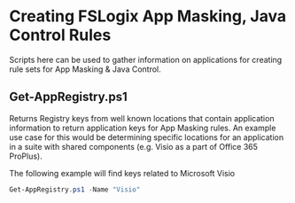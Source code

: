 # Creating FSLogix App Masking, Java Control Rules

Scripts here can be used to gather information on applications for creating rule sets for App Masking & Java Control.

## Get-AppRegistry.ps1

Returns Registry keys from well known locations that contain application information to return application keys for App Masking rules. An example use case for this would be determining specific locations for an application in a suite with shared components (e.g. Visio as a part of Office 365 ProPlus).

The following example will find keys related to Microsoft Visio

```powershell
Get-AppRegistry.ps1 -Name "Visio"
```
